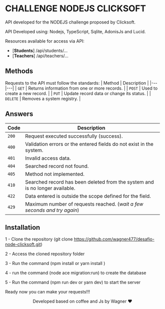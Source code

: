 # CHALLENGE NODEJS CLICKSOFT

API developed for the NODEJS challenge proposed by Clicksoft.

API Developed using: Nodejs, TypeScript, Sqlite, AdonisJs and Lucid.

Resources available for access via API:
* [**Students**] /api/students/...
* [**Teachers**] /api/teachers/...


## Methods
Requests to the API must follow the standards:
| Method | Description |
|---|---|
| `GET` | Returns information from one or more records. |
| `POST` | Used to create a new record. |
| `PUT` | Update record data or change its status. |
| `DELETE` | Removes a system registry. |

## Answers
| Code | Description |
|---|---|
| `200` | Request executed successfully (success).|
| `400` | Validation errors or the entered fields do not exist in the system.|
| `401` | Invalid access data.|
| `404` | Searched record not found.|
| `405` | Method not implemented.|
| `410` | Searched record has been deleted from the system and is no longer available.|
| `422` | Data entered is outside the scope defined for the field.|
| `429` | Maximum number of requests reached. (*wait a few seconds and try again*)|

## Installation

1 - Clone the repository (git clone https://github.com/wagner477/desafio-node-clicksoft.git)

2 - Access the cloned repository folder

3 - Run the command (npm install or yarn install )

4 - run the command (node ​​ace migration:run) to create the database

5 - Run the command (npm run dev or yarn dev) to start the server

Ready now you can make your requests!!!

<center> Developed based on coffee and Js by Wagner ❤ </center>
